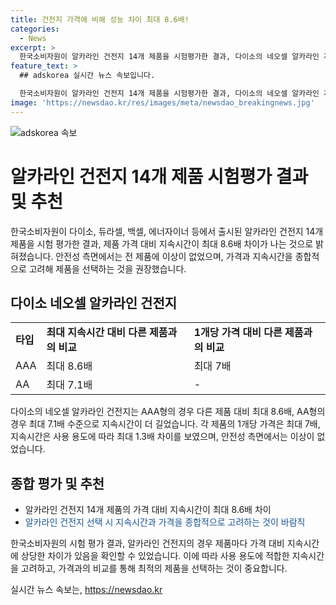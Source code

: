 ```yaml
---
title: 건전지 가격에 비해 성능 차이 최대 8.6배!
categories:
  - News
excerpt: >
  한국소비자원이 알카라인 건전지 14개 제품을 시험평가한 결과, 다이소의 네오셀 알카라인 제품이 AAA형 최대 8.6배, AA형 최대 7.1배로 가장 긴 지속시간을 보였다. 가격 대비 지속시간은 최대 8.6배 차이가 났으며, 안전성면에서는 이상이 없었다. 소비자원은 종합적으로 고려해 제품을 선택하는 것을 조언했다.
feature_text: >
  ## adskorea 실시간 뉴스 속보입니다.

  한국소비자원이 알카라인 건전지 14개 제품을 시험평가한 결과, 다이소의 네오셀 알카라인 제품이 AAA형 최대 8.6배, AA형 최대 7.1배로 가장 긴 지속시간을 보였다. 가격 대비 지속시간은 최대 8.6배 차이가 났으며, 안전성면에서는 이상이 없었다. 소비자원은 종합적으로 고려해 제품을 선택하는 것을 조언했다.
image: 'https://newsdao.kr/res/images/meta/newsdao_breakingnews.jpg'
---
```


<p><img src="https://newsdao.kr/res/images/meta/newsdao_breakingnews.jpg" alt="adskorea 속보" /></p>

<h1>알카라인 건전지 14개 제품 시험평가 결과 및 추천</h1>

<p data-ke-size="size16">한국소비자원이 다이소, 듀라셀, 백셀, 에너자이너 등에서 출시된 알카라인 건전지 14개 제품을 시험 평가한 결과, 제품 가격 대비 지속시간이 최대 8.6배 차이가 나는 것으로 밝혀졌습니다. 안전성 측면에서는 전 제품에 이상이 없었으며, 가격과 지속시간을 종합적으로 고려해 제품을 선택하는 것을 권장했습니다.</p>

<h2 data-ke-size="size26">다이소 네오셀 알카라인 건전지</h2>

<table>
  <tr>
    <td><b>타입</b></td>
    <td><b>최대 지속시간 대비 다른 제품과의 비교</b></td>
    <td><b>1개당 가격 대비 다른 제품과의 비교</b></td>
  </tr>
  <tr>
    <td>AAA</td>
    <td>최대 8.6배</td>
    <td>최대 7배</td>
  </tr>
  <tr>
    <td>AA</td>
    <td>최대 7.1배</td>
    <td>-</td>
  </tr>
</table>

<p data-ke-size="size16">다이소의 네오셀 알카라인 건전지는 AAA형의 경우 다른 제품 대비 최대 8.6배, AA형의 경우 최대 7.1배 수준으로 지속시간이 더 길었습니다. 각 제품의 1개당 가격은 최대 7배, 지속시간은 사용 용도에 따라 최대 1.3배 차이를 보였으며, 안전성 측면에서는 이상이 없었습니다.</p>

<h2 data-ke-size="size26">종합 평가 및 추천</h2>

<ul>
  <li>알카라인 건전지 14개 제품의 가격 대비 지속시간이 최대 8.6배 차이</li>
  <li><span style="color: #1a5490;">알카라인 건전지 선택 시 지속시간과 가격을 종합적으로 고려하는 것이 바람직</span></li>
</ul>

<p data-ke-size="size16">한국소비자원의 시험 평가 결과, 알카라인 건전지의 경우 제품마다 가격 대비 지속시간에 상당한 차이가 있음을 확인할 수 있었습니다. 이에 따라 사용 용도에 적합한 지속시간을 고려하고, 가격과의 비교를 통해 최적의 제품을 선택하는 것이 중요합니다. </p>
실시간 뉴스 속보는, <a href="https://newsdao.kr" rel="dofollow">https://newsdao.kr</a>


